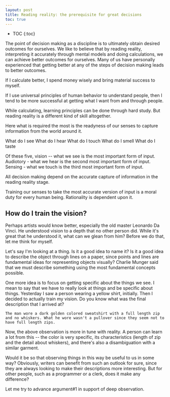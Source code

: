 ```yaml
---
layout: post
title: Reading reality: the prerequisite for great decisions
toc: true
---
```


* TOC
{:toc}

The point of decision making as a discipline is to ultimately obtain desired outcomes for ourselves. We like to believe that by reading reality, interpreting it accurately through mental models and doing calculations, we can achieve better outcomes for ourselves. Many of us have personally experienced that getting better at any of the steps of decision making leads to better outcomes.

If I calculate better, I spend money wisely and bring material success to myself.

If I use universal principles of human behavior to understand people, then I tend to be more successful at getting what I want from and through people.

While calculating, learning principles can be done through hard study. But reading reality is a different kind of skill altogether. 

Here what is required the most is the readyness of our senses to capture information from the world around it. 

What do I see
What do I hear
What do I touch
What do I smell
What do I taste

Of these five, vision -- what we see is the most important form of input.
Audiotory - what we hear is the second most important form of input.
Sensing - what we touch is the third most important form of input.

All decision making depend on the accurate capture of information in the reading reality stage.

Training our senses to take the most accurate version of input is a moral duty for every human being. Rationality is dependent upon it. 

## How do I train the vision?

Perhaps artists would know better, especially the old master Leonardo Da Vinci. He understood vision to a depth that no other person did. While it's great that he understood it, what can we glean from him? Before we do that, let me think for myself.

Let's say I'm looking at a thing. Is it a good idea to name it? Is it a good idea to describe the object through lines on a paper, since points and lines are fundamental ideas for representing objects visually? Charlie Munger said that we must describe something using the most fundamental concepts possible.

One more idea is to focus on getting specific about the things we see. I mean to say that we have to really look at things and be specific about things. Yesterday I saw a person wearing a yellow shirt, initially. Then I decided to actually train my vision. Do you know what was the final description that I arrived at?

	The man wore a dark golden colored sweatshirt with a full length zip and no whiskers. What he wore wasn't a pullover since they seem not to have full length zips.

Now, the above observation is more in tune with reality. A person can learn a lot from this -- the color is very specific, its characteristics (length of zip and the detail about whiskers), and there's also a disambiguation with a similar garment.

Would it be so that observing things in this way be useful to us in some way? Obviously, writers can benefit from such an outlook for sure, since they are always looking to make their descriptions more interesting. But for other people, such as a programmer or a clerk, does it make any difference?

Let me try to advance argument#1 in support of deep observation. 
